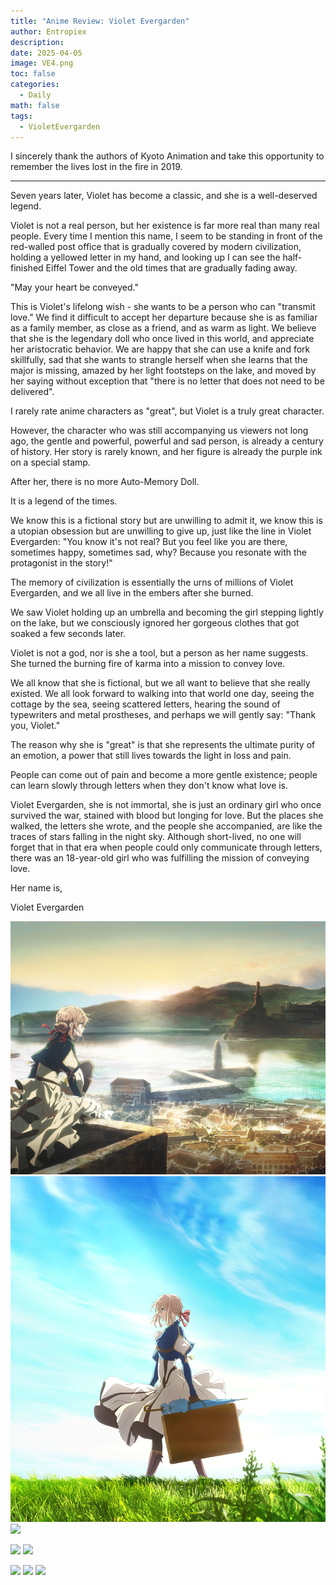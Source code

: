 ```yaml
---
title: "Anime Review: Violet Evergarden"
author: Entropiex
description: 
date: 2025-04-05
image: VE4.png
toc: false
categories:
  - Daily
math: false
tags:
  - VioletEvergarden
---
```

I sincerely thank the authors of Kyoto Animation and take this opportunity to remember the lives lost in the fire in 2019.

---

Seven years later, Violet has become a classic, and she is a well-deserved legend.

Violet is not a real person, but her existence is far more real than many real people. Every time I mention this name, I seem to be standing in front of the red-walled post office that is gradually covered by modern civilization, holding a yellowed letter in my hand, and looking up I can see the half-finished Eiffel Tower and the old times that are gradually fading away.

"May your heart be conveyed."

This is Violet's lifelong wish - she wants to be a person who can "transmit love." We find it difficult to accept her departure because she is as familiar as a family member, as close as a friend, and as warm as light. We believe that she is the legendary doll who once lived in this world, and appreciate her aristocratic behavior. We are happy that she can use a knife and fork skillfully, sad that she wants to strangle herself when she learns that the major is missing, amazed by her light footsteps on the lake, and moved by her saying without exception that "there is no letter that does not need to be delivered".

I rarely rate anime characters as "great", but Violet is a truly great character.

However, the character who was still accompanying us viewers not long ago, the gentle and powerful, powerful and sad person, is already a century of history. Her story is rarely known, and her figure is already the purple ink on a special stamp.

After her, there is no more Auto-Memory Doll.

It is a legend of the times.

We know this is a fictional story but are unwilling to admit it, we know this is a utopian obsession but are unwilling to give up, just like the line in Violet Evergarden: "You know it's not real? But you feel like you are there, sometimes happy, sometimes sad, why? Because you resonate with the protagonist in the story!"

The memory of civilization is essentially the urns of millions of Violet Evergarden, and we all live in the embers after she burned.

We saw Violet holding up an umbrella and becoming the girl stepping lightly on the lake, but we consciously ignored her gorgeous clothes that got soaked a few seconds later.

Violet is not a god, nor is she a tool, but a person as her name suggests. She turned the burning fire of karma into a mission to convey love.

We all know that she is fictional, but we all want to believe that she really existed. We all look forward to walking into that world one day, seeing the cottage by the sea, seeing scattered letters, hearing the sound of typewriters and metal prostheses, and perhaps we will gently say: "Thank you, Violet."

The reason why she is "great" is that she represents the ultimate purity of an emotion, a power that still lives towards the light in loss and pain.

People can come out of pain and become a more gentle existence; people can learn slowly through letters when they don't know what love is. 

Violet Evergarden, she is not immortal, she is just an ordinary girl who once survived the war, stained with blood but longing for love. But the places she walked, the letters she wrote, and the people she accompanied, are like the traces of stars falling in the night sky. Although short-lived, no one will forget that in that era when people could only communicate through letters, there was an 18-year-old girl who was fulfilling the mission of conveying love.

Her name is,

Violet Evergarden

![](VE1.png)
![](VE2.png)
![](VE3.png)

![](VE4.png)
![](VE5.png)

![](VE6.png)
![](VE7.png)
![](VE8.png)